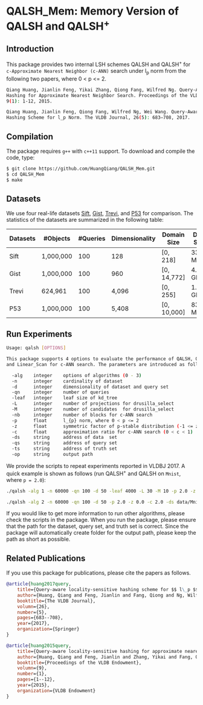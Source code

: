 # QALSH_Mem: Memory Version of QALSH and QALSH<sup>+</sup>

## Introduction

This package provides two internal LSH schemes QALSH and QALSH<sup>+</sup> for ```c-Approximate Nearest Neighbor (c-ANN)``` search under l<sub>p</sub> norm from the following two papers, where 0 < p <= 2.

```bash
Qiang Huang, Jianlin Feng, Yikai Zhang, Qiong Fang, Wilfred Ng. Query-Aware  Locality-Sensitive 
Hashing for Approximate Nearest Neighbor Search. Proceedings of the VLDB Endowment (PVLDB), 
9(1): 1-12, 2015.

Qiang Huang, Jianlin Feng, Qiong Fang, Wilfred Ng, Wei Wang. Query-Aware Locality-Sensitive 
Hashing Scheme for l_p Norm. The VLDB Journal, 26(5): 683–708, 2017.
```

## Compilation

The package requires ```g++``` with ```c++11``` support. To download and compile the code, type:

```bash
$ git clone https://github.com/HuangQiang/QALSH_Mem.git
$ cd QALSH_Mem
$ make
```

## Datasets

We use four real-life datasets [Sift](https://drive.google.com/open?id=1Q3_dnblolD9GVis7OakP2mrqmBApytEL), [Gist](https://drive.google.com/open?id=1M3hJl5slY_pu50IQ7ie-t9E6RvzMizYT), [Trevi](https://drive.google.com/open?id=1RF1FJKWHv3y7W7aBrewnOMrWR15dNbJ3), and [P53](https://drive.google.com/open?id=15mzraPmxNRzcfhXsd_KWBgKclUFUZQEj) for comparison. The statistics of the datasets are summarized in the following table:

| Datasets | #Objects  | #Queries | Dimensionality | Domain Size | Data Size |
| -------- | --------- | -------- | -------------- | ----------- | --------- |
| Sift     | 1,000,000 | 100      | 128            | [0, 218]    | 337.8 MB  |
| Gist     | 1,000,000 | 100      | 960            | [0, 14,772] | 4.0 GB    |
| Trevi    | 624,961   | 100      | 4,096          | [0, 255]    | 1.5 GB    |
| P53      | 1,000,000 | 100      | 5,408          | [0, 10,000] | 833.7 MB  |

## Run Experiments

```bash
Usage: qalsh [OPTIONS]

This package supports 4 options to evaluate the performance of QALSH, QALSH+,
and Linear_Scan for c-ANN search. The parameters are introduced as follows.

  -alg    integer    options of algorithms (0 - 3)
  -n      integer    cardinality of dataset
  -d      integer    dimensionality of dataset and query set
  -qn     integer    number of queries
  -leaf   integer    leaf size of kd_tree
  -L      integer    number of projections for drusilla_select
  -M      integer    number of candidates  for drusilla_select
  -nb     integer    number of blocks for c-ANN search
  -p      float      l_{p} norm, where 0 < p <= 2
  -z      float      symmetric factor of p-stable distribution (-1 <= z <= 1)
  -c      float      approximation ratio for c-ANN search (0 < c < 1)
  -ds     string     address of data  set
  -qs     string     address of query set
  -ts     string     address of truth set
  -op     string     output path
```

We provide the scripts to repeat experiments reported in VLDBJ 2017. A quick example is shown as follows (run QALSH<sup>+</sup> and QALSH on ```Mnist```, where ```p = 2.0```):

```bash
./qalsh -alg 1 -n 60000 -qn 100 -d 50 -leaf 4000 -L 30 -M 10 -p 2.0 -z 0.0 -c 2.0 -ds data/Mnist/Mnist.ds -qs data/Mnist/Mnist.q -ts data/Mnist/Mnist.gt2.0 -op results/Mnist/L2.0/

./qalsh -alg 2 -n 60000 -qn 100 -d 50 -p 2.0 -z 0.0 -c 2.0 -ds data/Mnist/Mnist.ds -qs data/Mnist/Mnist.q -ts data/Mnist/Mnist.gt2.0 -op results/Mnist/L2.0/
```

If you would like to get more information to run other algorithms, please check the scripts in the package. When you run the package, please ensure that the path for the dataset, query set, and truth set is correct. Since the package will automatically create folder for the output path, please keep the path as short as possible.

## Related Publications

If you use this package for publications, please cite the papers as follows.

```bib
@article{huang2017query,
    title={Query-aware locality-sensitive hashing scheme for $$ l\_p $$ norm}
    author={Huang, Qiang and Feng, Jianlin and Fang, Qiong and Ng, Wilfred and Wang, Wei},
    booktitle={The VLDB Journal},
    volumn={26},
    number={5},
    pages={683--708},
    year={2017},
    organization={Springer}
}

@article{huang2015query,
    title={Query-aware locality-sensitive hashing for approximate nearest neighbor search}
    author={Huang, Qiang and Feng, Jianlin and Zhang, Yikai and Fang, Qiong and Ng, Wilfred},
    booktitle={Proceedings of the VLDB Endowment},
    volumn={9},
    number={1},
    pages={1--12},
    year={2015},
    organization={VLDB Endowment}
}
```
